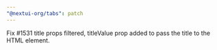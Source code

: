 ```yaml
---
"@nextui-org/tabs": patch
---
```


Fix #1531 title props filtered, titleValue prop added to pass the title to the HTML element.
